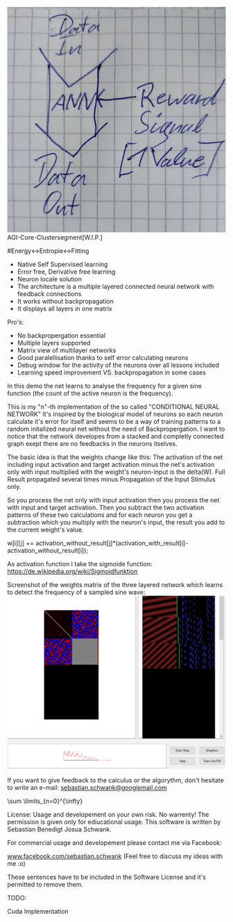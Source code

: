 ![Screenshot](https://raw.githubusercontent.com/SebastianSchwank/Genesis/main/20230526_171024.jpg)
AGI-Core-Clustersegment[W.I.P.]

#Energy<->Entropie<->Fitting
- Native Self Supervised learning 
- Error free, Derivative free learning
- Neuron locale solution
- The architecture is a multiple layered connected neural network with feedback connections
- It works without backpropagation
- It displays all layers in one matrix

Pro's:
- No backpropergation essential
- Multiple layers supported
- Matrix view of multilayer networks
- Good paralellisation thanks to self error calculating neurons 
- Debug window for the activity of the neurons over all lessons included
- Learning speed improvement VS. backpropagation in some cases

 In this demo the net learns to analyse the frequency for a given sine function (the count of the active neuron is the frequency).

 This is my "n"-th implementation of the so called "CONDITIONAL NEURAL NETWORK"
 It's inspired by the biological model of neurons so each neuron calculate it's error for itself
 and seems to be a way of training patterns to a random initalized
 neural net without the need of Backpropergation.
 I want to notice that the network developes from a stacked and completly connected graph
 exept there are no feedbacks in the neurons itselves.


The basic idea is that the weights change like this:
The activation of the net including input activation and target activation minus the net's activation only with input multiplied with the weight's neuron-input is the delta(W). Full Result propagated several times minus Propagation of the Input Stimulus only.

So you process the net only with input activation then you process the net with input and target activation. Then you subtract the two activation patterns of these two calculations and for each neuron you get a subtraction which you multiply with the neuron's input, the result you add to the current weight's value.

w[i][j] += activation_without_result[j]*(activation_with_result[i]-activation_without_result[i]);

As activation function I take the sigmoide function: https://de.wikipedia.org/wiki/Sigmoidfunktion

Screenshot of the weights matrix of the three layered network which learns to detect the frequency of a sampled sine wave:
![Screenshot](https://github.com/SebastianSchwank/Genesis/blob/main/selfSupervised.png)

If you want to give feedback to the calculus or the algorythm, don't hesitate to write an e-mail:
sebastian.schwank@googlemail.com

\sum \limits_{n=0}^{\infty}

License:
Usage and developement on your own risk.
No warrenty!
The permission is given only for ediucational usage.
This software is written by Sebastian Benedigt Josua Schwank. 

For commercial usage and developement please contact me via Facebook:

www.facebook.com/sebastian.schwank
(Feel free to discuss my ideas with me :o)

These sentences have to be included in the Software License and it's permitted to remove them.

TODO:

Cuda Implementation
